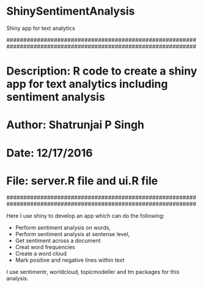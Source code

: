 # ShinySentimentAnalysis
Shiny app for text analytics


################################################################################################################
# Description: R code to create a shiny app for text analytics including sentiment analysis ####################
# Author: Shatrunjai P Singh                                                                ####################
# Date: 12/17/2016                                                                          ####################
# File: server.R file  and ui.R file                                                        ####################
################################################################################################################

Here I use shiny to develop an app which can do the following:
- Perform sentiment analysis on words,
- Perform sentiment analysis at sentense level,
- Get sentiment across a document
- Creat word frequencies
- Create a word cloud
- Mark positive and negative lines within text


I use sentimentr, worldcloud, topicmodeller and tm packages for this analysis.

